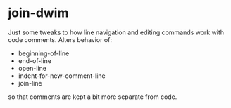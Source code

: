 # join-dwim

Just some tweaks to how line navigation and editing commands work with
code comments. Alters behavior of:

* beginning-of-line
* end-of-line
* open-line
* indent-for-new-comment-line
* join-line

so that comments are kept a bit more separate from code.
